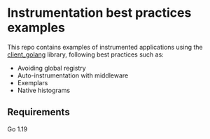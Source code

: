 # Instrumentation best practices examples

This repo contains examples of instrumented applications using the [client_golang](https://github.com/prometheus/client_golang)
library, following best practices such as:

* Avoiding global registry
* Auto-instrumentation with middleware
* Exemplars
* Native histograms

## Requirements

Go 1.19
